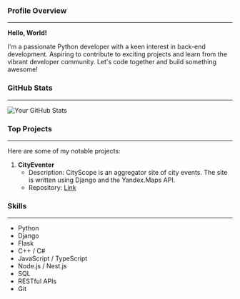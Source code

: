 ### Profile Overview
---
**Hello, World!**

I'm a passionate Python developer with a keen interest in back-end development. Aspiring to contribute to exciting projects and learn from the vibrant developer community. Let's code together and build something awesome! 

### GitHub Stats
---
![Your GitHub Stats](https://github-readme-stats.vercel.app/api?username=NeKyReal&show_icons=true&theme=dark)

### Top Projects
---
Here are some of my notable projects:

1. **CityEventer**
   - Description: CityScope is an aggregator site of city events. The site is written using Django and the Yandex.Maps API.
   - Repository: [Link](https://github.com/NeKyReal/CityScope)

### Skills
---
- Python
- Django
- Flask
- C++ / C#
- JavaScript / TypeScript
- Node.js / Nest.js
- SQL
- RESTful APIs
- Git
